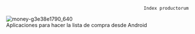                                                         Index productorum

![money-g3e38e1790_640](https://user-images.githubusercontent.com/33204630/173890735-078d6943-8e92-4d79-a476-156a05aa2487.jpg) <br />
Aplicaciones para hacer la lista de compra desde Android 
